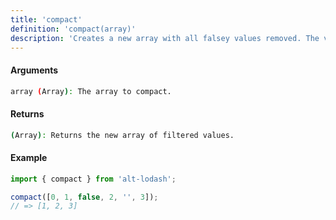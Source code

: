 ```yaml
---
title: 'compact'
definition: 'compact(array)'
description: 'Creates a new array with all falsey values removed. The values `false`, `null`, `0`, `""`, `undefined`, and `NaN` are falsey.'
---
```


#### Arguments

```bash
array (Array): The array to compact.
```

#### Returns

```bash
(Array): Returns the new array of filtered values.
```

#### Example

```ts
import { compact } from 'alt-lodash';

compact([0, 1, false, 2, '', 3]);
// => [1, 2, 3]
```
